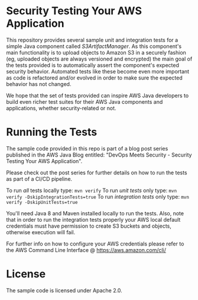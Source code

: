 Security Testing Your AWS Application
=====================================

This repository provides several sample unit and integration tests for a simple Java component called *S3ArtifactManager*. As this component's main functionality is to upload objects to Amazon S3 in a securely fashion (eg, uploaded objects are always versioned and encrypted) the main goal of the tests provided is to automatically assert the component's expected security behavior. Automated tests like these become even more important as code is refactored and/or evolved in order to make sure the expected behavior has not changed.

We hope that the set of tests provided can inspire AWS Java developers to build even richer test suites for their AWS Java components and applications, whether security-related or not.

Running the Tests
=================

The sample code provided in this repo is part of a blog post series published in the AWS Java Blog  entitled: "DevOps Meets Security - Security Testing Your AWS Application".

Please check out the post series for further details on how to run the tests as part of a CI/CD pipeline.

To run *all* tests locally type: `mvn verify`
To run *unit tests* only type: `mvn verify -DskipIntegrationTests=true`
To run *integration tests* only type: `mvn verify -DskipUnitTests=true`

You'll need Java 8 and Maven installed locally to run the tests. Also, note that in order to run the integration tests properly your AWS local default credentials must have permission to create S3 buckets and objects, otherwise execution will fail.

For further info on how to configure your AWS credentials please refer to the AWS Command Line Interface @ https://aws.amazon.com/cli/

License
=======

The sample code is licensed under Apache 2.0.
